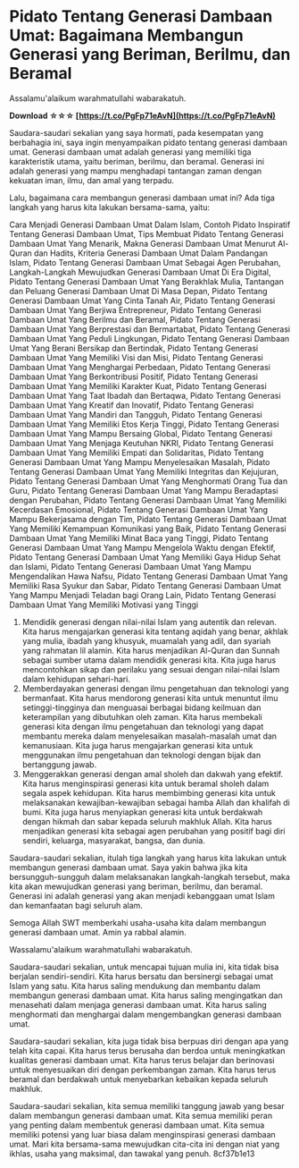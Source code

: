 
 
# Pidato Tentang Generasi Dambaan Umat: Bagaimana Membangun Generasi yang Beriman, Berilmu, dan Beramal
  
Assalamu'alaikum warahmatullahi wabarakatuh.
 
**Download ☆☆☆ [https://t.co/PgFp71eAvN](https://t.co/PgFp71eAvN)**


  
Saudara-saudari sekalian yang saya hormati, pada kesempatan yang berbahagia ini, saya ingin menyampaikan pidato tentang generasi dambaan umat. Generasi dambaan umat adalah generasi yang memiliki tiga karakteristik utama, yaitu beriman, berilmu, dan beramal. Generasi ini adalah generasi yang mampu menghadapi tantangan zaman dengan kekuatan iman, ilmu, dan amal yang terpadu.
  
Lalu, bagaimana cara membangun generasi dambaan umat ini? Ada tiga langkah yang harus kita lakukan bersama-sama, yaitu:
 
Cara Menjadi Generasi Dambaan Umat Dalam Islam,  Contoh Pidato Inspiratif Tentang Generasi Dambaan Umat,  Tips Membuat Pidato Tentang Generasi Dambaan Umat Yang Menarik,  Makna Generasi Dambaan Umat Menurut Al-Quran dan Hadits,  Kriteria Generasi Dambaan Umat Dalam Pandangan Islam,  Pidato Tentang Generasi Dambaan Umat Sebagai Agen Perubahan,  Langkah-Langkah Mewujudkan Generasi Dambaan Umat Di Era Digital,  Pidato Tentang Generasi Dambaan Umat Yang Berakhlak Mulia,  Tantangan dan Peluang Generasi Dambaan Umat Di Masa Depan,  Pidato Tentang Generasi Dambaan Umat Yang Cinta Tanah Air,  Pidato Tentang Generasi Dambaan Umat Yang Berjiwa Entrepreneur,  Pidato Tentang Generasi Dambaan Umat Yang Berilmu dan Beramal,  Pidato Tentang Generasi Dambaan Umat Yang Berprestasi dan Bermartabat,  Pidato Tentang Generasi Dambaan Umat Yang Peduli Lingkungan,  Pidato Tentang Generasi Dambaan Umat Yang Berani Bersikap dan Bertindak,  Pidato Tentang Generasi Dambaan Umat Yang Memiliki Visi dan Misi,  Pidato Tentang Generasi Dambaan Umat Yang Menghargai Perbedaan,  Pidato Tentang Generasi Dambaan Umat Yang Berkontribusi Positif,  Pidato Tentang Generasi Dambaan Umat Yang Memiliki Karakter Kuat,  Pidato Tentang Generasi Dambaan Umat Yang Taat Ibadah dan Bertaqwa,  Pidato Tentang Generasi Dambaan Umat Yang Kreatif dan Inovatif,  Pidato Tentang Generasi Dambaan Umat Yang Mandiri dan Tangguh,  Pidato Tentang Generasi Dambaan Umat Yang Memiliki Etos Kerja Tinggi,  Pidato Tentang Generasi Dambaan Umat Yang Mampu Bersaing Global,  Pidato Tentang Generasi Dambaan Umat Yang Menjaga Keutuhan NKRI,  Pidato Tentang Generasi Dambaan Umat Yang Memiliki Empati dan Solidaritas,  Pidato Tentang Generasi Dambaan Umat Yang Mampu Menyelesaikan Masalah,  Pidato Tentang Generasi Dambaan Umat Yang Memiliki Integritas dan Kejujuran,  Pidato Tentang Generasi Dambaan Umat Yang Menghormati Orang Tua dan Guru,  Pidato Tentang Generasi Dambaan Umat Yang Mampu Beradaptasi dengan Perubahan,  Pidato Tentang Generasi Dambaan Umat Yang Memiliki Kecerdasan Emosional,  Pidato Tentang Generasi Dambaan Umat Yang Mampu Bekerjasama dengan Tim,  Pidato Tentang Generasi Dambaan Umat Yang Memiliki Kemampuan Komunikasi yang Baik,  Pidato Tentang Generasi Dambaan Umat Yang Memiliki Minat Baca yang Tinggi,  Pidato Tentang Generasi Dambaan Umat Yang Mampu Mengelola Waktu dengan Efektif,  Pidato Tentang Generasi Dambaan Umat Yang Memiliki Gaya Hidup Sehat dan Islami,  Pidato Tentang Generasi Dambaan Umat Yang Mampu Mengendalikan Hawa Nafsu,  Pidato Tentang Generasi Dambaan Umat Yang Memiliki Rasa Syukur dan Sabar,  Pidato Tentang Generasi Dambaan Umat Yang Mampu Menjadi Teladan bagi Orang Lain,  Pidato Tentang Generasi Dambaan Umat Yang Memiliki Motivasi yang Tinggi
  
1. Mendidik generasi dengan nilai-nilai Islam yang autentik dan relevan. Kita harus mengajarkan generasi kita tentang aqidah yang benar, akhlak yang mulia, ibadah yang khusyuk, muamalah yang adil, dan syariah yang rahmatan lil alamin. Kita harus menjadikan Al-Quran dan Sunnah sebagai sumber utama dalam mendidik generasi kita. Kita juga harus mencontohkan sikap dan perilaku yang sesuai dengan nilai-nilai Islam dalam kehidupan sehari-hari.
2. Memberdayakan generasi dengan ilmu pengetahuan dan teknologi yang bermanfaat. Kita harus mendorong generasi kita untuk menuntut ilmu setinggi-tingginya dan menguasai berbagai bidang keilmuan dan keterampilan yang dibutuhkan oleh zaman. Kita harus membekali generasi kita dengan ilmu pengetahuan dan teknologi yang dapat membantu mereka dalam menyelesaikan masalah-masalah umat dan kemanusiaan. Kita juga harus mengajarkan generasi kita untuk menggunakan ilmu pengetahuan dan teknologi dengan bijak dan bertanggung jawab.
3. Menggerakkan generasi dengan amal sholeh dan dakwah yang efektif. Kita harus menginspirasi generasi kita untuk beramal sholeh dalam segala aspek kehidupan. Kita harus membimbing generasi kita untuk melaksanakan kewajiban-kewajiban sebagai hamba Allah dan khalifah di bumi. Kita juga harus menyiapkan generasi kita untuk berdakwah dengan hikmah dan sabar kepada seluruh makhluk Allah. Kita harus menjadikan generasi kita sebagai agen perubahan yang positif bagi diri sendiri, keluarga, masyarakat, bangsa, dan dunia.

Saudara-saudari sekalian, itulah tiga langkah yang harus kita lakukan untuk membangun generasi dambaan umat. Saya yakin bahwa jika kita bersungguh-sungguh dalam melaksanakan langkah-langkah tersebut, maka kita akan mewujudkan generasi yang beriman, berilmu, dan beramal. Generasi ini adalah generasi yang akan menjadi kebanggaan umat Islam dan kemanfaatan bagi seluruh alam.
  
Semoga Allah SWT memberkahi usaha-usaha kita dalam membangun generasi dambaan umat. Amin ya rabbal alamin.
  
Wassalamu'alaikum warahmatullahi wabarakatuh.
  
Saudara-saudari sekalian, untuk mencapai tujuan mulia ini, kita tidak bisa berjalan sendiri-sendiri. Kita harus bersatu dan bersinergi sebagai umat Islam yang satu. Kita harus saling mendukung dan membantu dalam membangun generasi dambaan umat. Kita harus saling mengingatkan dan menasehati dalam menjaga generasi dambaan umat. Kita harus saling menghormati dan menghargai dalam mengembangkan generasi dambaan umat.
  
Saudara-saudari sekalian, kita juga tidak bisa berpuas diri dengan apa yang telah kita capai. Kita harus terus berusaha dan berdoa untuk meningkatkan kualitas generasi dambaan umat. Kita harus terus belajar dan berinovasi untuk menyesuaikan diri dengan perkembangan zaman. Kita harus terus beramal dan berdakwah untuk menyebarkan kebaikan kepada seluruh makhluk.
  
Saudara-saudari sekalian, kita semua memiliki tanggung jawab yang besar dalam membangun generasi dambaan umat. Kita semua memiliki peran yang penting dalam membentuk generasi dambaan umat. Kita semua memiliki potensi yang luar biasa dalam menginspirasi generasi dambaan umat. Mari kita bersama-sama mewujudkan cita-cita ini dengan niat yang ikhlas, usaha yang maksimal, dan tawakal yang penuh.
 8cf37b1e13
 
